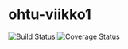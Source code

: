 # ohtu-viikko1
[![Build Status](https://travis-ci.org/amhyppon/ohtu-viikko1.svg?branch=master)](https://travis-ci.org/amhyppon/ohtu-viikko1)
[![Coverage Status](https://coveralls.io/repos/github/amhyppon/ohtu-viikko1/badge.svg?branch=master)](https://coveralls.io/github/amhyppon/ohtu-viikko1?branch=master)